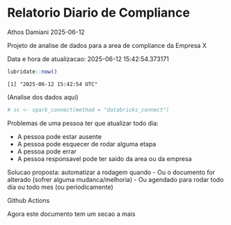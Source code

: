 # Relatorio Diario de Compliance
Athos Damiani
2025-06-12

Projeto de analise de dados para a area de compliance da Empresa X

Data e hora de atualizacao: 2025-06-12 15:42:54.373171

``` r
lubridate::now()
```

    [1] "2025-06-12 15:42:54 UTC"

(Analise dos dados aqui)

``` r
# sc <- spark_connect(method = "databricks_connect")
```

Problemas de uma pessoa ter que atualizar todo dia:

-   A pessoa pode estar ausente
-   A pessoa pode esquecer de rodar alguma etapa
-   A pessoa pode errar
-   A pessoa responsavel pode ter saido da area ou da empresa

Solucao proposta: automatizar a rodagem quando - Ou o documento for
alterado (sofrer alguma mudanca/melhoria) - Ou agendado para rodar todo
dia ou todo mes (ou periodicamente)

Github Actions

Agora este documento tem um secao a mais
